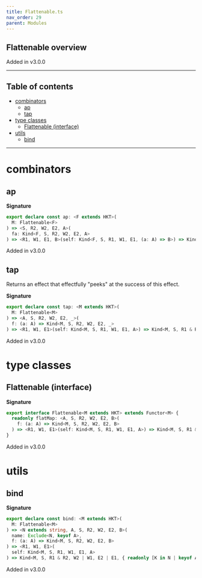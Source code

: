 ```yaml
---
title: Flattenable.ts
nav_order: 29
parent: Modules
---
```


## Flattenable overview

Added in v3.0.0

---

<h2 class="text-delta">Table of contents</h2>

- [combinators](#combinators)
  - [ap](#ap)
  - [tap](#tap)
- [type classes](#type-classes)
  - [Flattenable (interface)](#flattenable-interface)
- [utils](#utils)
  - [bind](#bind)

---

# combinators

## ap

**Signature**

```ts
export declare const ap: <F extends HKT>(
  M: Flattenable<F>
) => <S, R2, W2, E2, A>(
  fa: Kind<F, S, R2, W2, E2, A>
) => <R1, W1, E1, B>(self: Kind<F, S, R1, W1, E1, (a: A) => B>) => Kind<F, S, R1 & R2, W2 | W1, E2 | E1, B>
```

Added in v3.0.0

## tap

Returns an effect that effectfully "peeks" at the success of this effect.

**Signature**

```ts
export declare const tap: <M extends HKT>(
  M: Flattenable<M>
) => <A, S, R2, W2, E2, _>(
  f: (a: A) => Kind<M, S, R2, W2, E2, _>
) => <R1, W1, E1>(self: Kind<M, S, R1, W1, E1, A>) => Kind<M, S, R1 & R2, W2 | W1, E2 | E1, A>
```

Added in v3.0.0

# type classes

## Flattenable (interface)

**Signature**

```ts
export interface Flattenable<M extends HKT> extends Functor<M> {
  readonly flatMap: <A, S, R2, W2, E2, B>(
    f: (a: A) => Kind<M, S, R2, W2, E2, B>
  ) => <R1, W1, E1>(self: Kind<M, S, R1, W1, E1, A>) => Kind<M, S, R1 & R2, W1 | W2, E1 | E2, B>
}
```

Added in v3.0.0

# utils

## bind

**Signature**

```ts
export declare const bind: <M extends HKT>(
  M: Flattenable<M>
) => <N extends string, A, S, R2, W2, E2, B>(
  name: Exclude<N, keyof A>,
  f: (a: A) => Kind<M, S, R2, W2, E2, B>
) => <R1, W1, E1>(
  self: Kind<M, S, R1, W1, E1, A>
) => Kind<M, S, R1 & R2, W2 | W1, E2 | E1, { readonly [K in N | keyof A]: K extends keyof A ? A[K] : B }>
```

Added in v3.0.0
